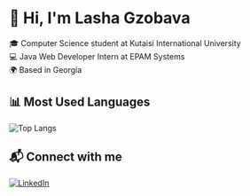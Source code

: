 # 👋 Hi, I'm Lasha Gzobava

🎓 Computer Science student at Kutaisi International University  
💻 Java Web Developer Intern at EPAM Systems  
🌍 Based in Georgia

## 📊 Most Used Languages
![Top Langs](https://github-readme-stats.vercel.app/api/top-langs/?username=lasha-gzobava&layout=compact)


## 📬 Connect with me
[![LinkedIn](https://img.shields.io/badge/LinkedIn-blue?style=for-the-badge&logo=linkedin)](https://www.linkedin.com/in/lasha-gzobava-82a02425b/)
